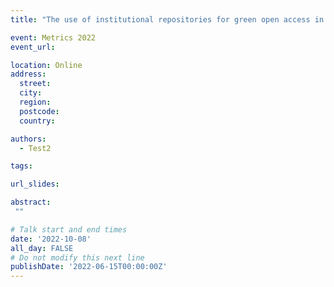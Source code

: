 ```yaml
---
title: "The use of institutional repositories for green open access in Canadian universities"

event: Metrics 2022
event_url: 

location: Online
address:
  street: 
  city: 
  region: 
  postcode: 
  country: 

authors:
  - Test2

tags:

url_slides: 

abstract:
 ""

# Talk start and end times
date: '2022-10-08'
all_day: FALSE
# Do not modify this next line
publishDate: '2022-06-15T00:00:00Z'
---
```

